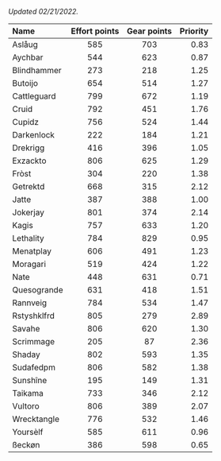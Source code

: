 
_Updated 02/21/2022._

| Name | Effort points | Gear points | Priority |
|:-----|:-------------:|:-----------:|---------:|
|Aslåug|585|703|0.83|
|Aychbar|544|623|0.87|
|Blindhammer|273|218|1.25|
|Butoijo|654|514|1.27|
|Cattleguard|799|672|1.19|
|Cruid|792|451|1.76|
|Cupidz|756|524|1.44|
|Darkenlock|222|184|1.21|
|Drekrigg|416|396|1.05|
|Exzackto|806|625|1.29|
|Fròst|304|220|1.38|
|Getrektd|668|315|2.12|
|Jatte|387|388|1.00|
|Jokerjay|801|374|2.14|
|Kagis|757|633|1.20|
|Lethality|784|829|0.95|
|Menatplay|606|491|1.23|
|Moragari|519|424|1.22|
|Nate|448|631|0.71|
|Quesogrande|631|418|1.51|
|Rannveig|784|534|1.47|
|Rstyshklfrd|805|279|2.89|
|Savahe|806|620|1.30|
|Scrimmage|205|87|2.36|
|Shaday|802|593|1.35|
|Sudafedpm|806|582|1.38|
|Sunshîne|195|149|1.31|
|Taikama|733|346|2.12|
|Vultoro|806|389|2.07|
|Wrecktangle|776|532|1.46|
|Yoursèlf|585|611|0.96|
|ßeckøn|386|598|0.65|